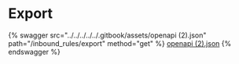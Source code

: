 # Export

{% swagger src="../../../../../.gitbook/assets/openapi (2).json" path="/inbound_rules/export" method="get" %}
[openapi (2).json](<../../../../../.gitbook/assets/openapi (2).json>)
{% endswagger %}
